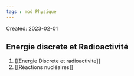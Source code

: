 ```yaml
---
tags : mod Physique
---
```

Created: 2023-02-01

## Energie discrete et Radioactivité

1. [[Energie Discrete et radioactivite]] 
2. [[Réactions nucléaires]]

